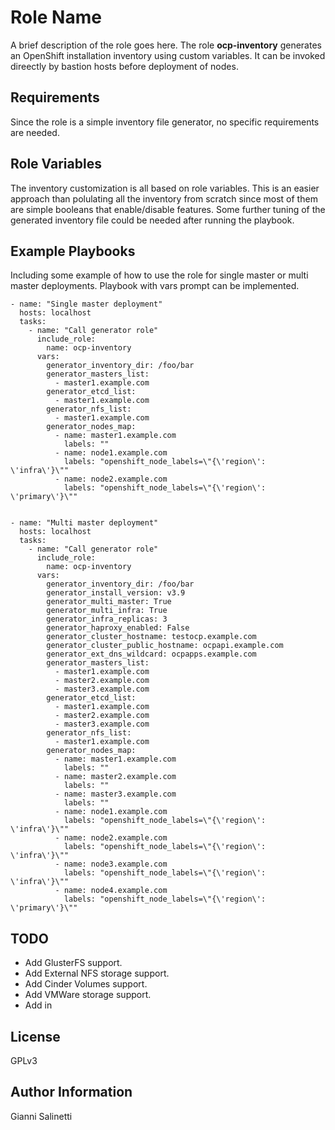 Role Name
=========

A brief description of the role goes here.
The role **ocp-inventory** generates an OpenShift installation inventory using custom variables.
It can be invoked direectly by bastion hosts before deployment of nodes.

Requirements
------------

Since the role is a simple inventory file generator, no specific requirements are needed.

Role Variables
--------------

The inventory customization is all based on role variables. This is an easier approach than polulating all the
inventory from scratch since most of them are simple booleans that enable/disable features.
Some further tuning of the generated inventory file could be needed after running the playbook.

Example Playbooks
----------------

Including some example of how to use the role for single master or multi master deployments.
Playbook with vars prompt can be implemented.

    - name: "Single master deployment"
      hosts: localhost
      tasks:
        - name: "Call generator role"
          include_role:
            name: ocp-inventory
          vars:
            generator_inventory_dir: /foo/bar
            generator_masters_list:
              - master1.example.com
            generator_etcd_list:
              - master1.example.com
            generator_nfs_list:
              - master1.example.com
            generator_nodes_map:
              - name: master1.example.com
                labels: ""
              - name: node1.example.com
                labels: "openshift_node_labels=\"{\'region\': \'infra\'}\""
              - name: node2.example.com
                labels: "openshift_node_labels=\"{\'region\': \'primary\'}\""


    - name: "Multi master deployment"
      hosts: localhost
      tasks:
        - name: "Call generator role"
          include_role:
            name: ocp-inventory
          vars:
            generator_inventory_dir: /foo/bar
            generator_install_version: v3.9
            generator_multi_master: True
            generator_multi_infra: True
            generator_infra_replicas: 3
            generator_haproxy_enabled: False
            generator_cluster_hostname: testocp.example.com
            generator_cluster_public_hostname: ocpapi.example.com
            generator_ext_dns_wildcard: ocpapps.example.com
            generator_masters_list:
              - master1.example.com
              - master2.example.com
              - master3.example.com
            generator_etcd_list:
              - master1.example.com
              - master2.example.com
              - master3.example.com
            generator_nfs_list:
              - master1.example.com
            generator_nodes_map:
              - name: master1.example.com
                labels: ""
              - name: master2.example.com
                labels: ""
              - name: master3.example.com
                labels: ""
              - name: node1.example.com
                labels: "openshift_node_labels=\"{\'region\': \'infra\'}\""
              - name: node2.example.com
                labels: "openshift_node_labels=\"{\'region\': \'infra\'}\""
              - name: node3.example.com
                labels: "openshift_node_labels=\"{\'region\': \'infra\'}\""
              - name: node4.example.com
                labels: "openshift_node_labels=\"{\'region\': \'primary\'}\""

TODO
----

- Add GlusterFS support.
- Add External NFS storage support.
- Add Cinder Volumes support.
- Add VMWare storage support.
- Add in

License
-------

GPLv3

Author Information
------------------

Gianni Salinetti
